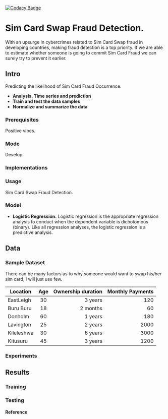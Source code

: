 [![Codacy Badge](https://api.codacy.com/project/badge/Grade/a7e80990559246c9b3e98782a42c241f)](https://www.codacy.com/project/syombuamadona/Sim-Card-Fraud-Detection./dashboard?utm_source=github.com&amp;utm_medium=referral&amp;utm_content=Madonahs/Sim-Card-Fraud-Detection.&amp;utm_campaign=Badge_Grade_Dashboard)

# Sim Card Swap Fraud Detection.
With an upsurge in cybercrimes related to Sim Card Swap fraud in developing countries, making fraud detection is a top priority. If we are able to estimate whether someone is going to commit Sim Card Fraud we can surely try to prevent it earlier. 

## Intro
Predicting the likelihood of Sim Card Fraud Occurrence.
* **Analysis, Time series and prediction**
* **Train and test the data samples**
* **Normalize and summarize the data**

### Prerequisites
Positive vibes.

### Mode
Develop

### Implementations

### Usage
Sim Card Swap Fraud Detection.
### Model

* **Logistic Regression.** Logistic regression is the appropriate regression analysis to conduct when the dependent variable is dichotomous (binary).  Like all regression analyses, the logistic regression is a predictive analysis.


## Data
### Sample Dataset
There can be many factors as to why someone would want to swap his/her sim card, I will just use few.

| Location                  | Age           | Ownership duration    | Monthly Payments |
| -------------         |:--------------------: | ----------------: | ---------------:|
|EastLeigh              |30                     | 3 years           |120               |
|Buru Buru              |18                     | 2 months          |60               |
|Donholm                |60                     | 1 years           |180               |
|Lavington              |25                     | 2 years           |2000               |
|Kileleshwa             |30                     | 6 years           |3000               |
|Kitusuru               |45                     | 3 years           |1200               |






### Experiments

## Results

### Training

### Testing

#### Reference
